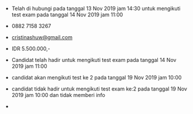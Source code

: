 - Telah di hubungi pada tanggal 13 Nov 2019 jam 14:30 untuk mengikuti test exam pada tanggal 14 Nov 2019 jam 11:00

- 0882 7158 3267

- cristinashuw@gmail.com

- IDR 5.500.000,-

- Candidat telah hadir untuk mengikuti test exam pada tanggal 14 Nov 2019 jam 11:00 

- candidat akan mengikuti test ke 2 pada tanggal 19 Nov 2019 jam 10:00

- candidat tidak hadir untuk mengikuti test exam ke:2 pada tanggal 19 Nov 2019 jam 10:00 dan tidak memberi info

- 
